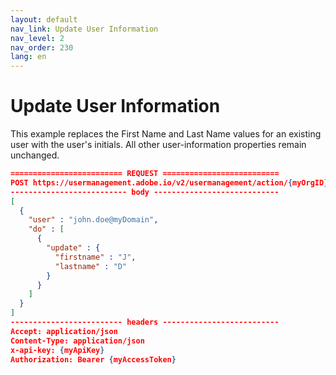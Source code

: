 ```yaml
---
layout: default
nav_link: Update User Information
nav_level: 2
nav_order: 230
lang: en
---
```


# Update User Information

This example replaces the First Name and Last Name values for an existing user with the user's initials. All other user-information properties remain unchanged.

```json
========================= REQUEST ==========================
POST https://usermanagement.adobe.io/v2/usermanagement/action/{myOrgID}
-------------------------- body ----------------------------
[
  {
    "user" : "john.doe@myDomain",
    "do" : [
      {
        "update" : {
          "firstname" : "J",
          "lastname" : "D"
        }
      }
    ]
  }
]
------------------------- headers --------------------------
Accept: application/json
Content-Type: application/json
x-api-key: {myApiKey}
Authorization: Bearer {myAccessToken}
```
